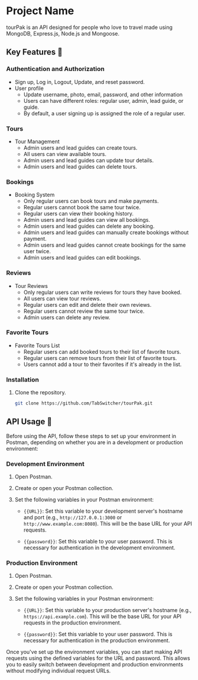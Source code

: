 # Project Name

tourPak is an API designed for people who love to travel made using MongoDB, Express.js, Node.js and Mongoose.

## Key Features 📝

### Authentication and Authorization

- Sign up, Log in, Logout, Update, and reset password.
- User profile
  - Update username, photo, email, password, and other information
  - Users can have different roles: regular user, admin, lead guide, or guide.
  - By default, a user signing up is assigned the role of a regular user.

### Tours

- Tour Management
  - Admin users and lead guides can create tours.
  - All users can view available tours.
  - Admin users and lead guides can update tour details.
  - Admin users and lead guides can delete tours.
  
### Bookings

- Booking System
  - Only regular users can book tours and make payments.
  - Regular users cannot book the same tour twice.
  - Regular users can view their booking history.
  - Admin users and lead guides can view all bookings.
  - Admin users and lead guides can delete any booking.
  - Admin users and lead guides can manually create bookings without payment.
  - Admin users and lead guides cannot create bookings for the same user twice.
  - Admin users and lead guides can edit bookings.

### Reviews

- Tour Reviews
  - Only regular users can write reviews for tours they have booked.
  - All users can view tour reviews.
  - Regular users can edit and delete their own reviews.
  - Regular users cannot review the same tour twice.
  - Admin users can delete any review.

### Favorite Tours

- Favorite Tours List
  - Regular users can add booked tours to their list of favorite tours.
  - Regular users can remove tours from their list of favorite tours.
  - Users cannot add a tour to their favorites if it's already in the list.

### Installation

1. Clone the repository.
   ```sh
   git clone https://github.com/TabSwitcher/tourPak.git


## API Usage 🚀

Before using the API, follow these steps to set up your environment in Postman, depending on whether you are in a development or production environment:

### Development Environment

1. Open Postman.

2. Create or open your Postman collection.

3. Set the following variables in your Postman environment:

   - `{{URL}}`: Set this variable to your development server's hostname and port (e.g., `http://127.0.0.1:3000` or `http://www.example.com:8080`). This will be the base URL for your API requests.

   - `{{password}}`: Set this variable to your user password. This is necessary for authentication in the development environment.

### Production Environment

1. Open Postman.

2. Create or open your Postman collection.

3. Set the following variables in your Postman environment:

   - `{{URL}}`: Set this variable to your production server's hostname (e.g., `https://api.example.com`). This will be the base URL for your API requests in the production environment.

   - `{{password}}`: Set this variable to your user password. This is necessary for authentication in the production environment.

Once you've set up the environment variables, you can start making API requests using the defined variables for the URL and password. This allows you to easily switch between development and production environments without modifying individual request URLs.
